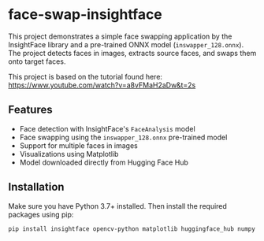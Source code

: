 # face-swap-insightface

This project demonstrates a simple face swapping application by the InsightFace library and a pre-trained ONNX model (`inswapper_128.onnx`). The project detects faces in images, extracts source faces, and swaps them onto target faces. 

This project is based on the tutorial found here: https://www.youtube.com/watch?v=a8vFMaH2aDw&t=2s 


## Features

- Face detection with InsightFace's `FaceAnalysis` model  
- Face swapping using the `inswapper_128.onnx` pre-trained model  
- Support for multiple faces in images  
- Visualizations using Matplotlib  
- Model downloaded directly from Hugging Face Hub  

## Installation

Make sure you have Python 3.7+ installed. Then install the required packages using pip:

```bash
pip install insightface opencv-python matplotlib huggingface_hub numpy
